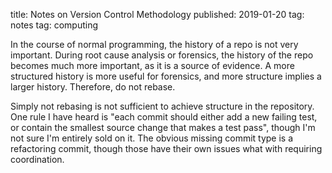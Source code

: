 title: Notes on Version Control Methodology
published: 2019-01-20
tag: notes
tag: computing

In the course of normal programming, the history of a repo is not very important.
During root cause analysis or forensics, the history of the repo becomes much more important, as it is a source of evidence.
A more structured history is more useful for forensics, and more structure implies a larger history.
Therefore, do not rebase.

Simply not rebasing is not sufficient to achieve structure in the repository.
One rule I have heard is "each commit should either add a new failing test, or contain the smallest source change that makes a test pass", though I'm not sure I'm entirely sold on it.
The obvious missing commit type is a refactoring commit, though those have their own issues what with requiring coordination.
